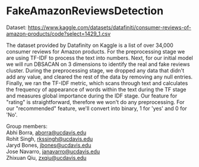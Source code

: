 # FakeAmazonReviewsDetection
Dataset: https://www.kaggle.com/datasets/datafiniti/consumer-reviews-of-amazon-products/code?select=1429_1.csv

The dataset provided by Datafinity on Kaggle is a list of over 34,000 consumer reviews for Amazon products.
For the preprocessing stage we are using TF-IDF to process the text into numbers. Next, for our initial model we will run DBSACAN on 3 dimensions to identify the real and fake reviews cluster.
During the preprocessing stage, we dropped any data that didn't add any value, and cleared the rest of the data by removing any null entries.
Finally, we ran the TF-IDF metric, which scans through text and calculates the frequency of appearance of words within the text during the TF stage and measures global importance during the IDF stage. 
Our feature for "rating" is straightforward, therefore we won't do any preprocessing. For our "recommended" feature, we'll convert into binary, 1 for 'yes' and 0 for 'No'.

Group members:                                                                                                                                                    
Abhi Borra,	aborra@ucdavis.edu                                                                                                            
Rohit Singh,	rkssingh@ucdavis.edu                                                                                                              
Jaryd Bones,	jbones@ucdavis.edu                                                                                                                        
Jose Navarro,	janavarro@ucdavis.edu                                                                                                             
Zhixuan Qiu,	zxqiu@ucdavis.edu
